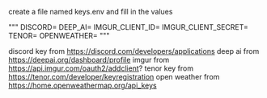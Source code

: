 create a file named keys.env and fill in the values

"""
DISCORD=
DEEP_AI=
IMGUR_CLIENT_ID=
IMGUR_CLIENT_SECRET=
TENOR=
OPENWEATHER=
"""

discord key from https://discord.com/developers/applications
deep ai from https://deepai.org/dashboard/profile
imgur from https://api.imgur.com/oauth2/addclient?
tenor key from https://tenor.com/developer/keyregistration
open weather from https://home.openweathermap.org/api_keys